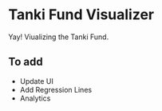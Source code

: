 # Tanki Fund Visualizer

Yay! Viualizing the Tanki Fund.

## To add
- Update UI
- Add Regression Lines
- Analytics
